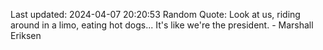 Last updated: 2024-04-07 20:20:53
Random Quote: Look at us, riding around in a limo, eating hot dogs... It's like we're the president. - Marshall Eriksen